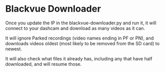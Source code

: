 # Blackvue Downloader
Once you update the IP in the blackvue-downloader.py and run it, it will connect to your dashcam and download as many videos as it can.

It will ignore Parked recordings (video names ending in PF or PN), and downloads videos oldest (most likely to be removed from the SD card) to newest.

It will also check what files it already has, including any that have half downloaded, and will resume those.
